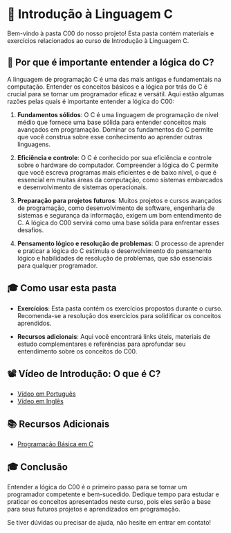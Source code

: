 # 🚀 Introdução à Linguagem C

Bem-vindo à pasta C00 do nosso projeto! Esta pasta contém materiais e exercícios relacionados ao curso de Introdução à Linguagem C.

## 🤔 Por que é importante entender a lógica do C?

A linguagem de programação C é uma das mais antigas e fundamentais na computação. Entender os conceitos básicos e a lógica por trás do C é crucial para se tornar um programador eficaz e versátil. Aqui estão algumas razões pelas quais é importante entender a lógica do C00:

1. **Fundamentos sólidos**: O C é uma linguagem de programação de nível médio que fornece uma base sólida para entender conceitos mais avançados em programação. Dominar os fundamentos do C permite que você construa sobre esse conhecimento ao aprender outras linguagens.

2. **Eficiência e controle**: O C é conhecido por sua eficiência e controle sobre o hardware do computador. Compreender a lógica do C permite que você escreva programas mais eficientes e de baixo nível, o que é essencial em muitas áreas da computação, como sistemas embarcados e desenvolvimento de sistemas operacionais.

3. **Preparação para projetos futuros**: Muitos projetos e cursos avançados de programação, como desenvolvimento de software, engenharia de sistemas e segurança da informação, exigem um bom entendimento de C. A lógica do C00 servirá como uma base sólida para enfrentar esses desafios.

4. **Pensamento lógico e resolução de problemas**: O processo de aprender e praticar a lógica do C estimula o desenvolvimento do pensamento lógico e habilidades de resolução de problemas, que são essenciais para qualquer programador.

## 🎓 Como usar esta pasta

- **Exercícios**: Esta pasta contém os exercícios propostos durante o curso. Recomenda-se a resolução dos exercícios para solidificar os conceitos aprendidos.

- **Recursos adicionais**: Aqui você encontrará links úteis, materiais de estudo complementares e referências para aprofundar seu entendimento sobre os conceitos do C00.

## 📽️ Vídeo de Introdução: O que é C?

- [Vídeo em Português](https://www.youtube.com/watch?v=6mUCcsnCn08&t=300s&pp=ygUCYyA%3D)
- [Vídeo em Inglês](https://www.youtube.com/watch?v=U3aXWizDbQ4&pp=ygUFYyBpbiA%3D)

## 📚 Recursos Adicionais

- [Programação Básica em C](https://www.inf.ufpr.br/cursos/ci067/Docs/NotasAula.pdf)

## 🎓 Conclusão

Entender a lógica do C00 é o primeiro passo para se tornar um programador competente e bem-sucedido. Dedique tempo para estudar e praticar os conceitos apresentados neste curso, pois eles serão a base para seus futuros projetos e aprendizados em programação.

Se tiver dúvidas ou precisar de ajuda, não hesite em entrar em contato!
